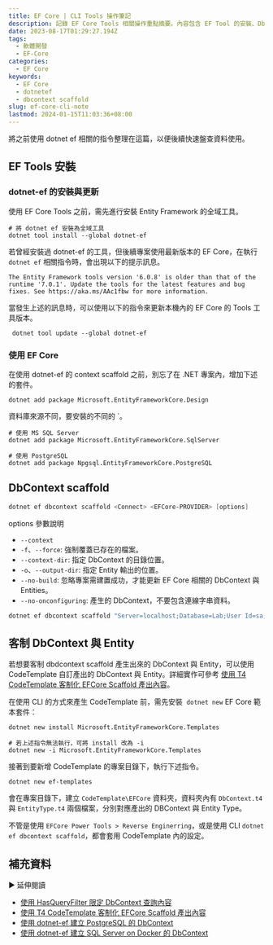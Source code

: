 ```yaml
---
title: EF Core | CLI Tools 操作筆記
description: 記錄 EF Core Tools 相關操作重點摘要。內容包含 EF Tool 的安裝、DbContext Scaffold 與 code template 的 CLI 指令。
date: 2023-08-17T01:29:27.194Z
tags:
  - 軟體開發
  - EF-Core
categories:
  - EF Core
keywords:
  - EF Core
  - dotnetef
  - dbcontext scaffold
slug: ef-core-cli-note
lastmod: 2024-01-15T11:03:36+08:00
---
```


將之前使用 dotnet ef 相關的指令整理在這篇，以便後續快速盤查資料使用。

## EF Tools 安裝

### dotnet-ef 的安裝與更新

使用 EF Core Tools 之前，需先進行安裝 Entity Framework 的全域工具。

```shell
# 將 dotnet ef 安裝為全域工具
dotnet tool install --global dotnet-ef
```

若曾經安裝過 dotnet-ef 的工具，但後續專案使用最新版本的 EF Core，在執行 `dotnet ef` 相關指令時，會出現以下的提示訊息。

`The Entity Framework tools version '6.0.8' is older than that of the runtime '7.0.1'. Update the tools for the latest features and bug fixes. See https://aka.ms/AAc1fbw for more information.`

當發生上述的訊息時，可以使用以下的指令來更新本機內的 EF Core 的 Tools 工具版本。

```shell
 dotnet tool update --global dotnet-ef
```

### 使用 EF Core

在使用 dotnet-ef 的 context scaffold 之前，別忘了在 .NET 專案內，增加下述的套件。

```shell
dotnet add package Microsoft.EntityFrameworkCore.Design
```

資料庫來源不同，要安裝的不同的 `<EFCore-PROVIDER>。

```shell
# 使用 MS SQL Server
dotnet add package Microsoft.EntityFrameworkCore.SqlServer

# 使用 PostgreSQL
dotnet add package Npgsql.EntityFrameworkCore.PostgreSQL
```

## DbContext scaffold

```powershell
dotnet ef dbcontext scaffold <Connect> <EFCore-PROVIDER> [options]
```

options 參數說明

- `--context`
- `-f`、`--force`: 強制覆蓋已存在的檔案。
- `--context-dir`: 指定 DbContext 的目錄位置。
- `-o`、`--output-dir`: 指定 Entity 輸出的位置。
- `--no-build`: 忽略專案需建置成功，才能更新 EF Core 相關的 DbContext 與 Entities。
- `--no-onconfiguring`: 產生的 DbContext，不要包含連線字串資料。

```powershell
dotnet ef dbcontext scaffold "Server=localhost;Database=Lab;User Id=sa;Password=AZ@xsw2ec;TrustServerCertificate=true;" Microsoft.EntityFrameworkCore.SqlServer -o Models
```

## 客制 DbContext 與 Entity

若想要客制 dbdcontext scaffold 產生出來的 DbContext 與 Entity，可以使用 CodeTemplate 自訂產出的 DbContext 與 Entity。詳細實作可參考 [使用 T4 CodeTemplate 客制化 EFCore Scaffold 產出內容](../dotnet-ef-core-customized-dbcontext-entity/index.md)。

在使用 CLI 的方式來產生 CodeTemplate 前，需先安裝  `dotnet new` EF Core 範本套件：

```shell
dotnet new install Microsoft.EntityFrameworkCore.Templates

# 若上述指令無法執行，可將 install 改為 -i
dotnet new -i Microsoft.EntityFrameworkCore.Templates
```

接著到要新增 CodeTemplate 的專案目錄下，執行下述指令。

```shell
dotnet new ef-templates
```

會在專案目錄下，建立 `CodeTemplate\EFCore` 資料夾，資料夾內有 `DbContext.t4` 與 `EntityType.t4` 兩個檔案，分別對應產出的 DBContext 與 Entity Type。

不管是使用 `EFCore Power Tools > Reverse Enginerring`，或是使用 CLI `dotnet ef dbcontext scaffold`，都會套用 CodeTemplate 內的設定。

## 補充資料

▶ 延伸閱讀

- [使用 HasQueryFilter 限定 DbContext 查詢內容](../dfcore-dbcontext-hasqueryfilter/index.md)
- [使用 T4 CodeTemplate 客制化 EFCore Scaffold 產出內容](../dotnet-ef-core-customized-dbcontext-entity/index.md)
- [使用 dotnet-ef 建立 PostgreSQL 的 DbContext](../dotnet-ef-postgresql-dbcontext/index.md)
- [使用 dotnet-ef 建立 SQL Server on Docker 的 DbContext](../dotnet-ef-sqlserver/index.md)
